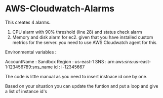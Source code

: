 # AWS-Cloudwatch-Alarms

This creates 4 alarms. 

1. CPU alarm with 90% threshold (line 28) and status check alarm
2. Memory and disk alarm for ec2. given that you have installed custom metrics for the server. you need to use AWS Cloudwatch agent for this.

Environmental variables : 

AccountName : Sandbox
Region : us-east-1
SNS :   arn:aws:sns:us-east-1:123456789:sns_name
id  : i-12345667

The code is little manual as you need to insert instnace id one by one.

Based on your situation you can update the funtion and put a loop and give a list of instance id's